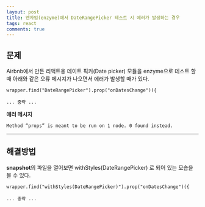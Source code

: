 ```yaml
---
layout: post
title: 엔자임(enzyme)에서 DateRangePicker 테스트 시 에러가 발생하는 경우
tags: react
comments: true
---
```


## 문제

Airbnb에서 만든 리액트용 데이트 픽커(Date picker) 모듈을 enzyme으로 테스트 할 때 아래와 같은 오류 메시지가 나오면서 에러가 발생할 때가 있다.

```
wrapper.find("DateRangePicker").prop("onDatesChange")({

... 중략 ...
```

**에러 메시지**

```
Method “props” is meant to be run on 1 node. 0 found instead.
```

---

## 해결방법

**snapshot**의 파일을 열어보면 withStyles(DateRangePicker) 로 되어 있는 모습을 볼 수 있다.

```
wrapper.find("withStyles(DateRangePicker)").prop("onDatesChange")({

... 중략 ...
```
